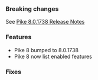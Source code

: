 ### Breaking changes

See [Pike 8.0.1738 Release Notes](https://pike.lysator.liu.se/download/notes/8.0.1738.xml)

### Features

* Pike 8 bumped to 8.0.1738
* Pike 8 now list enabled features

### Fixes
